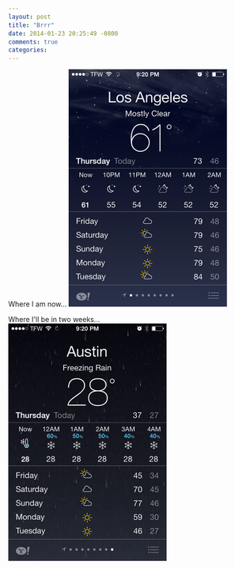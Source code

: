 ```yaml
---
layout: post
title: "Brrr"
date: 2014-01-23 20:25:49 -0800
comments: true
categories: 
---
```

Where I am now...
![Weather in LA](/images/photo-2.png)

Where I'll be in two weeks...
![Weather in Austin](/images/photo-1.png)